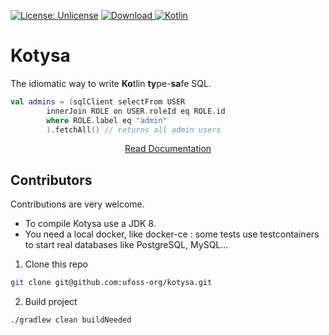 [![License: Unlicense](https://img.shields.io/github/license/ufoss-org/kotysa)](http://unlicense.org/)
[![Download](https://api.bintray.com/packages/ufoss/ufoss/kotysa/images/download.svg) ](https://bintray.com/ufoss/ufoss/kotysa/_latestVersion)
[![Kotlin](https://img.shields.io/badge/kotlin-1.4.10-blue.svg?logo=kotlin)](http://kotlinlang.org)

# Kotysa

The idiomatic way to write **Ko**tlin **ty**pe-**sa**fe SQL.

```kotlin
val admins = (sqlClient selectFrom USER
        innerJoin ROLE on USER.roleId eq ROLE.id
        where ROLE.label eq "admin"
        ).fetchAll() // returns all admin users
```

<p align="center">
<a href="https://ufoss.org/kotysa/kotysa.html">Read Documentation</a>
</p>

## Contributors

Contributions are very welcome.

* To compile Kotysa use a JDK 8.
* You need a local docker, like docker-ce : some tests use testcontainers to start real databases like PostgreSQL, MySQL...

1. Clone this repo

```bash
git clone git@github.com:ufoss-org/kotysa.git
```

2. Build project

```bash
./gradlew clean buildNeeded
```
